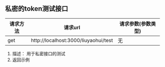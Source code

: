 ## 私密的token测试接口
| 请求方法 | 请求url                              | 请求参数(参数类型) |
| -------- | ------------------------------------ | ------------------ |
| get      | http://localhost:3000/liuyaohui/test | 无                 |

1. 描述： 用于私密接口的测试
2. 返回示例
